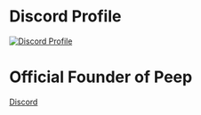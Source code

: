 # Discord Profile
[![Discord Profile](https://discord.c99.nl/widget/theme-1/711712752246325343.png)](https://discord.com/users/483357154502377473)

# Official Founder of Peep
[Discord](https://discord.gg/g8zDJ8jPn8)
